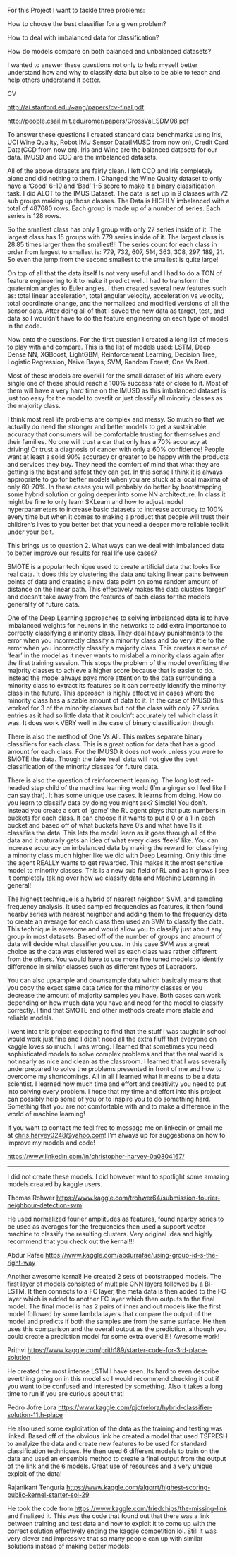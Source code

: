 For this Project I want to tackle three problems:

How to choose the best classifier for a given problem?

How to deal with imbalanced data for classification?

How do models compare on both balanced and unbalanced datasets?

I wanted to answer these questions not only to help myself better understand how and why to classify data but also to be able to teach and help others understand it better.





CV

http://ai.stanford.edu/~ang/papers/cv-final.pdf

http://people.csail.mit.edu/romer/papers/CrossVal_SDM08.pdf


To answer these questions I created standard data benchmarks using Iris, UCI Wine Quality, Robot IMU Sensor Data(IMUSD from now on), Credit Card Data(CCD from now on). Iris and Wine are the balanced datasets for our data. IMUSD and CCD are the imbalanced datasets.

All of the above datasets are fairly clean. I left CCD and Iris completely alone and did nothing to them. I Changed the Wine Quality dataset to only have a ‘Good’ 6-10 and ‘Bad’ 1-5 score to make it a binary classification task. I did ALOT to the IMUS Dataset. The data is set up in 9 classes with 72 sub groups making up those classes. The Data is HIGHLY imbalanced with a total of 487680 rows. Each group is made up of a number of series. Each series is 128 rows.

So the smallest class has only 1 group with only 27 series inside of it. The largest class has 15 groups with 779 series inside of it. The largest class is 28.85 times larger then the smallest!!! The series count for each class in order from largest to smallest is: 779, 732, 607, 514, 363, 308, 297, 189, 21. So even the jump from the second smallest to the smallest is quite large!

On top of all that the data itself Is not very useful and I had to do a TON of feature engineering to it to make it predict well. I had to transform the quaternion angles to Euler angles. I then created several new features such as: total linear acceleration, total angular velocity, acceleration vs velocity, total coordinate change, and the normalized and modified versions of all the sensor data. After doing all of that I saved the new data as target, test, and data so I wouldn’t have to do the feature engineering on each type of model in the code. 

Now onto the questions. For the first question I created a long list of models to play with and compare.
This is the list of models used: LSTM, Deep Dense NN, XGBoost, LightGBM, Reinforcement Learning, Decision Tree, Logistic Regression, Naive Bayes, SVM, Random Forest, One Vs Rest.

Most of these models are overkill for the small dataset of Iris where every single one of these should reach a 100% success rate or close to it. Most of them will have a very hard time on the IMUSD as this imbalanced dataset is just too easy for the model to overfit or just classify all minority classes as the majority class.

I think most real life problems are complex and messy. So much so that we actually do need the stronger and better models to get a sustainable accuracy that consumers will be comfortable trusting for themselves and their families. No one will trust a car that only has a 70% accuracy at driving! Or trust a diagnosis of cancer with only a 60% confidence! People want at least a solid 90% accuracy or greater to be happy with the products and services they buy. They need the comfort of mind that what they are getting is the best and safest they can get. In this sense I think it is always appropriate to go for better models when you are stuck at a local maxima of only 60-70%. In these cases you will probably do better by bootstrapping some hybrid solution or going deeper into some NN architecture. In class it might be fine to only learn SKLearn and how to adjust model hyperparameters to increase basic datasets to increase accuracy to 100% every time but when it comes to making a product that people will trust their children’s lives to you better bet that you need a deeper more reliable toolkit under your belt.

This brings us to question 2. What ways can we deal with imbalanced data to better improve our results for real life use cases?

SMOTE is a popular technique used to create artificial data that looks like real data. It does this by clustering the data and taking linear paths between points of data and creating a new data point on some random amount of distance on the linear path. This effectively makes the data clusters ‘larger’ and doesn’t take away from the features of each class for the model’s generality of future data.

One of the Deep Learning approaches to solving imbalanced data is to have imbalanced weights for neurons in the networks to add extra importance to correctly classifying a minority class. They deal heavy punishments to the error when you incorrectly classify a minority class and do very little to the error when you incorrectly classify a majority class. This creates a sense of ‘fear’ in the model as it never wants to mislabel a minority class again after the first training session. This stops the problem of the model overfitting the majority classes to achieve a higher score because that is easier to do. Instead the model always pays more attention to the data surrounding a minority class to extract its features so it can correctly identify the minority class in the future. This approach is highly effective in cases where the minority class has a sizable amount of data to it. In the case of IMUSD this worked for 3 of the minority classes but not the class with only 27 series entries as it had so little data that it couldn’t accurately tell which class it was. It does work VERY well in the case of binary classification though.

There is also the method of One Vs All. This makes separate binary classifiers for each class. This is a great option for data that has a good amount for each class. For the IMUSD it does not work unless you were to SMOTE the data. Though the fake ‘real’ data will not give the best classification of the minority classes for future data.

There is also the question of reinforcement learning. The long lost red-headed step child of the machine learning world (I’m a ginger so I feel like I can say that). It has some unique use cases. It learns from doing. How do you learn to classify data by doing you might ask? Simple! You don’t. Instead you create a sort of ‘game’ the RL agent plays that puts numbers in buckets for each class. It can choose if it wants to put a 0 or a 1 in each bucket and based off of what buckets have 0’s and what have 1’s it classifies the data. This lets the model learn as it goes through all of the data and it naturally gets an idea of what every class ‘feels’ like. You can increase accuracy on imbalanced data by making the reward for classifying a minority class much higher like we did with Deep Learning. Only this time the agent REALLY wants to get rewarded. This makes it the most sensitive model to minority classes. This is a new sub field of RL and as it grows I see it completely taking over how we classify data and Machine Learning in general!


The highest technique is a hybrid of nearest neighbor, SVM, and sampling frequency analysis. It used sampled frequencies as features, it then found nearby series with nearest neighbor and adding them to the frequency data to create an average for each class then used an SVM to classify the data. This technique is awesome and would allow you to classify just about any group in most datasets. Based off of the number of groups and amount of data will decide what classifier you use. In this case SVM was a great choice as the data was clustered well as each class was rather different from the others. You would have to use more fine tuned models to identify difference in similar classes such as different types of Labradors.


You can also upsample and downsample data which basically means that you copy the exact same data twice for the minority classes or you decrease the amount of majority samples you have. Both cases can work depending on how much data you have and need for the model to classify correctly. I find that SMOTE and other methods create more stable and reliable models.


I went into this project expecting to find that the stuff I was taught in school would work just fine and I didn’t need all the extra fluff that everyone on kaggle loves so much. I was wrong. I learned that sometimes you need sophisticated models to solve complex problems and that the real world is not nearly as nice and clean as the classroom. I learned that I was severally underprepared to solve the problems presented in front of me and how to overcome my shortcomings. All in all I learned what it means to be a data scientist. I learned how much time and effort and creativity you need to put into solving every problem. I hope that my time and effort into this project can possibly help some of you or to inspire you to do something hard. Something that you are not comfortable with and to make a difference in the world of machine learning!

If you want to contact me feel free to message me on linkedin or email me at chris.harvey0248@yahoo.com! I'm always up for suggestions on how to improve my models and code!

https://www.linkedin.com/in/christopher-harvey-0a0304167/

-------

I did not create these models. I did however want to spotlight some amazing models created by kaggle users.

Thomas Rohwer https://www.kaggle.com/trohwer64/submission-fourier-neighbour-detection-svm

He used normalized fourier amplitudes as features, found nearby series to be used as averages for the frequencies then used a support vector machine to classify the resulting clusters. Very original idea and highly recommend that you check out the kernal!!!

Abdur Rafae https://www.kaggle.com/abdurrafae/using-group-id-s-the-right-way

Another awesome kernal! He created 2 sets of bootstrapped models. The first layer of models consisted of multiple CNN layers followed by a Bi-LSTM. It then connects to a FC layer, the meta data is then added to the FC layer which is added to another FC layer which then outputs to the final model. The final model is has 2 pairs of inner and out models like the first model followed by some lambda layers that compare the output of the model and predicts if both the samples are from the same surface. He then uses this comparison and the overall output as the prediction, although you could create a prediction model for some extra overkill!!! Awesome work!

Prithvi https://www.kaggle.com/prith189/starter-code-for-3rd-place-solution

He created the most intense LSTM I have seen. Its hard to even describe everthing going on in this model so I would recommend checking it out if you want to be confused and interested by something. Also it takes a long time to run if you are curious about that!

Pedro Jofre Lora https://www.kaggle.com/pjofrelora/hybrid-classifier-solution-11th-place

He also used some exploitation of the data as the training and testing was linked. Based off of the obvious link he created a model that used TSFRESH to analyize the data and create new features to be used for standard classification techniques. He then used 6 different models to train on the data and used an ensemble method to create a final output from the output of the link and the 6 models. Great use of resources and a very unique exploit of the data!

Rajanikant Tenguria https://www.kaggle.com/algorrt/highest-scoring-public-kernel-starter-sol-29

He took the code from https://www.kaggle.com/friedchips/the-missing-link and finalized it. This was the code that found out that there was a link between training and test data and how to exploit it to come up with the correct solution effectively ending the kaggle competition lol. Still it was very clever and impressive that so many people can up with similar solutions instead of making better models!